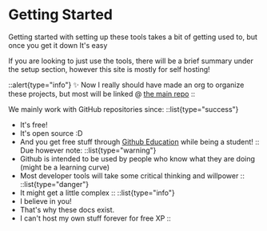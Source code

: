 # Getting Started
Getting started with setting up these tools takes a bit of getting used to, but once you get it down It's easy

If you are looking to just use the tools, there will be a brief summary under the setup section, however this site is mostly for self hosting!

::alert{type="info"}
✨ Now I really should have made an org to organize these projects, but most will be linked @ [the main repo](https://github.com/dswan36/SillyLittleFiles)
::

We mainly work with GitHub repositories since:
::list{type="success"}
- It's free!
- It's open source :D
- And you get free stuff through [Github Education](https://education.github.com) while being a student!
::
Due however note:
::list{type="warning"}
- Github is intended to be used by people who know what they are doing (might be a learning curve)
- Most developer tools will take some critical thinking and willpower
::
::list{type="danger"}
- It might get a little complex
::
::list{type="info"}
- I believe in you!
- That's why these docs exist.
- I can't host my own stuff forever for free XP
::
